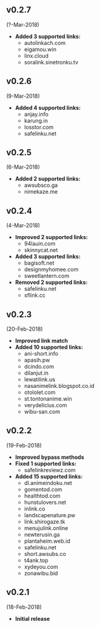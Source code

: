 ## v0.2.7
(?-Mar-2018)
* **Added 3 supported links:**
  * autolinkach.com
  * eigamou.win
  * linx.cloud
  * soralink.sinetronku.tv
  
## v0.2.6
(9-Mar-2018)
* **Added 4 supported links:**
  * anjay.info
  * karung.in
  * losstor.com
  * safelinku.net

## v0.2.5
(6-Mar-2018)
* **Added 2 supported links:**
  * awsubsco.ga
  * nimekaze.me

## v0.2.4
(4-Mar-2018)
* **Improved 2 supported links:**
  * 94lauin.com
  * skinnycat.net
* **Added 3 supported links:**
  * bagisoft.net
  * designmyhomee.com
  * sweetlantern.com
* **Removed 2 supported links:**
  * safelinku.net
  * sflink.cc
  
## v0.2.3
(20-Feb-2018)
* **Improved link match**
* **Added 10 supported links:**
  * ani-short.info
  * apasih.pw
  * dcindo.com
  * dilanjut.in
  * lewatilink.us
  * nasanimelink.blogspot.co.id
  * otololet.com
  * st.tontonanime.win
  * verydelicius.com
  * wibu-san.com

## v0.2.2
(19-Feb-2018)
* **Improved bypass methods**
* **Fixed 1 supported links:**
  * safelinkreviewz.com
* **Added 15 supported links:**
  * dl.animeindoku.net
  * gomentod.com
  * healthtod.com
  * hunstulovers.net
  * inlink.co
  * landscapenature.pw
  * link.shirogaze.tk
  * menujulink.online
  * newterusin.ga
  * plantaheim.web.id
  * safelinku.net
  * short.awsubs.co
  * t4ank.top
  * xydeyou.com
  * zonawibu.bid

## v0.2.1
(18-Feb-2018)
* **Initial release**
